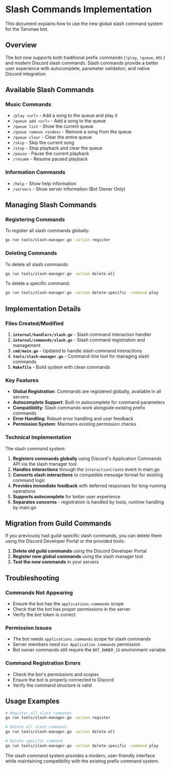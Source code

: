 # Slash Commands Implementation

This document explains how to use the new global slash command system for the Tarumae bot.

## Overview

The bot now supports both traditional prefix commands (`!play`, `!queue`, etc.) and modern Discord slash commands. Slash commands provide a better user experience with autocomplete, parameter validation, and native Discord integration.

## Available Slash Commands

### Music Commands
- `/play <url>` - Add a song to the queue and play it
- `/queue add <url>` - Add a song to the queue
- `/queue list` - Show the current queue
- `/queue remove <index>` - Remove a song from the queue
- `/queue clear` - Clear the entire queue
- `/skip` - Skip the current song
- `/stop` - Stop playback and clear the queue
- `/pause` - Pause the current playback
- `/resume` - Resume paused playback

### Information Commands
- `/help` - Show help information
- `/servers` - Show server information (Bot Owner Only)

## Managing Slash Commands

### Registering Commands

To register all slash commands globally:

```bash
go run tools/slash-manager.go -action register
```

### Deleting Commands

To delete all slash commands:

```bash
go run tools/slash-manager.go -action delete-all
```

To delete a specific command:

```bash
go run tools/slash-manager.go -action delete-specific -command play
```

## Implementation Details

### Files Created/Modified

1. **`internal/handlers/slash.go`** - Slash command interaction handler
2. **`internal/commands/slash.go`** - Slash command registration and management
3. **`cmd/main.go`** - Updated to handle slash command interactions
4. **`tools/slash-manager.go`** - Command-line tool for managing slash commands
5. **`Makefile`** - Build system with clean commands

### Key Features

- **Global Registration**: Commands are registered globally, available in all servers
- **Autocomplete Support**: Built-in autocomplete for command parameters
- **Compatibility**: Slash commands work alongside existing prefix commands
- **Error Handling**: Robust error handling and user feedback
- **Permission System**: Maintains existing permission checks

### Technical Implementation

The slash command system:

1. **Registers commands globally** using Discord's Application Commands API via the slash manager tool
2. **Handles interactions** through the `InteractionCreate` event in main.go
3. **Converts slash interactions** to compatible message format for existing command logic
4. **Provides immediate feedback** with deferred responses for long-running operations
5. **Supports autocomplete** for better user experience
6. **Separates concerns** - registration is handled by tools, runtime handling by main.go

## Migration from Guild Commands

If you previously had guild-specific slash commands, you can delete them using the Discord Developer Portal or the provided tools:

1. **Delete old guild commands** using the Discord Developer Portal
2. **Register new global commands** using the slash manager tool
3. **Test the new commands** in your servers

## Troubleshooting

### Commands Not Appearing
- Ensure the bot has the `applications.commands` scope
- Check that the bot has proper permissions in the server
- Verify the bot token is correct

### Permission Issues
- The bot needs `applications.commands` scope for slash commands
- Server members need `Use Application Commands` permission
- Bot owner commands still require the `BOT_OWNER_ID` environment variable

### Command Registration Errors
- Check the bot's permissions and scopes
- Ensure the bot is properly connected to Discord
- Verify the command structure is valid

## Usage Examples

```bash
# Register all slash commands
go run tools/slash-manager.go -action register

# Delete all slash commands
go run tools/slash-manager.go -action delete-all

# Delete specific command
go run tools/slash-manager.go -action delete-specific -command play
```

The slash command system provides a modern, user-friendly interface while maintaining compatibility with the existing prefix command system. 